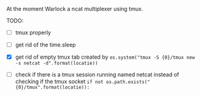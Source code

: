 At the moment Warlock a ncat multiplexer using tmux.

TODO:
- [ ]  tmux properly
- [ ] get rid of the time.sleep
- [x] get rid of empty tmux tab created by 
`os.system("tmux -S {0}/tmux new -s netcat -d".format(locatie))`

- [ ] check if there is a tmux session running named netcat instead of checking if the tmux socket `if not os.path.exists("{0}/tmux".format(locatie)):`
